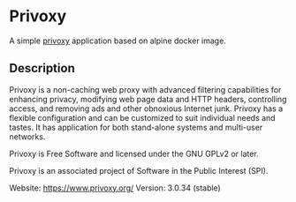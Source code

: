 # Privoxy

A simple [privoxy](https://www.privoxy.org/) application based on alpine docker image.

## Description
Privoxy is a non-caching web proxy with advanced filtering capabilities for enhancing privacy, modifying web page data and HTTP headers, controlling access, and removing ads and other obnoxious Internet junk. Privoxy has a flexible configuration and can be customized to suit individual needs and tastes. It has application for both stand-alone systems and multi-user networks.

Privoxy is Free Software and licensed under the GNU GPLv2 or later.

Privoxy is an associated project of Software in the Public Interest (SPI).

Website: https://www.privoxy.org/
Version: 3.0.34 (stable)
